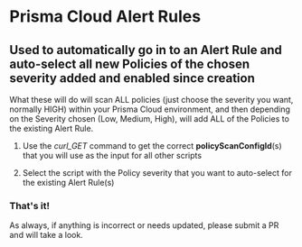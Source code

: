 # Prisma Cloud Alert Rules

## Used to automatically go in to an Alert Rule and auto-select all new Policies of the chosen severity added and enabled since creation

What these will do will scan ALL policies (just choose the severity you want, normally HIGH) within your Prisma Cloud environment, and then depending on the Severity chosen (Low, Medium, High), will add ALL of the Policies to the existing Alert Rule. 

1. Use the *curl_GET* command to get the correct **policyScanConfigId**(s) that you will use as the input for all other scripts

1. Select the script with the Policy severity that you want to auto-select for the existing Alert Rule(s)

### That's it!

As always, if anything is incorrect or needs updated, please submit a PR and will take a look.

